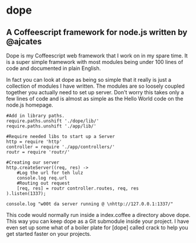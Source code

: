 dope
====
A Coffeescript framework for node.js written by @ajcates
--------------------------------------------------------

Dope is my Coffeescript web framework that I work on in my spare time. It is a
super simple framework with most modules being under 100 lines of code and
documented in plain English.

In fact you can look at dope as being so simple that it really is just a collection
of modules I have written. The modules are so loosely coupled together you actually
need to set up server. Don't worry this takes only a few lines of code and is almost
as simple as the Hello World code on the node.js homepage.


    #Add in library paths.
    require.paths.unshift './dope/lib/'
    require.paths.unshift './app/lib/'

    #Require needed libs to start up a Server
    http = require 'http'
    controller = require './app/controllers/'
    routr = require 'routr/'

    #Creating our server
    http.createServer((req, res) ->
        #Log the url for teh lulz
        console.log req.url
        #Routing out request
        [req, res] = routr controller.routes, req, res
    ).listen(1337);

    console.log "w00t da server running @ \nhttp://127.0.0.1:1337/"

This code would normally run inside a index.coffee a directory above dope. This way
you can keep dope as a Git submodule inside your project. I have even set up some 
what of a boiler plate for [dope] called crack to help you get started faster on
your projects.
